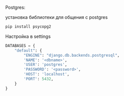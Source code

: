 
Postgres:

установка библиотеки для общения с postgres

```python
pip install psycopg2
```

Настройка в settings
```python
DATABASES = {  
    "default": {  
        "ENGINE": "django.db.backends.postgresql",  
        'NAME': '<dbname>',  
        'USER': 'postgres',  
        'PASSWORD': '<password>',  
        'HOST': 'localhost',  
        'PORT': 5432,  
    }  
}
```